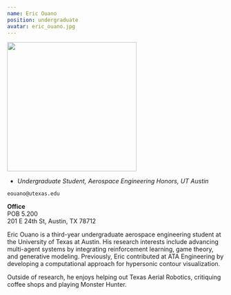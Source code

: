 ```yaml
---
name: Eric Ouano
position: undergraduate
avatar: eric_ouano.jpg
---
```


<img width="300" src="{{site.baseurl}}/images/people/{{page.avatar}}" data-action="zoom">

- _Undergraduate Student, Aerospace Engineering Honors, UT Austin_<br>

<i class="fa fa-envelope-o"></i> `eouano@utexas.edu`<br>

**Office**<br>
POB 5.200<br>
201 E 24th St,
Austin, TX 78712

Eric Ouano is a third-year undergraduate aerospace engineering student at the University of Texas at Austin. His research interests include advancing multi-agent systems by integrating reinforcement learning, game theory, and generative modeling. Previously, Eric contributed at ATA Engineering by developing a computational approach for hypersonic contour visualization. 

Outside of research, he enjoys helping out Texas Aerial Robotics, critiquing coffee shops and playing Monster Hunter.

